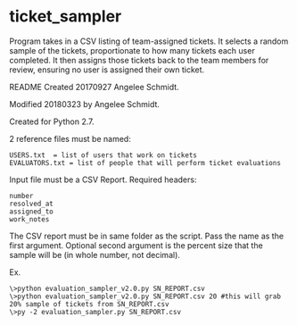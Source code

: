 # ticket_sampler
Program takes in a CSV listing of team-assigned tickets. It selects a random sample of the tickets, proportionate to how many tickets each user completed. It then assigns those tickets back to the team members for review, ensuring no user is assigned their own ticket.

README Created 20170927 Angelee Schmidt.

Modified 20180323 by Angelee Schmidt.

Created for Python 2.7.

2 reference files must be named:
	
	USERS.txt  = list of users that work on tickets 
	EVALUATORS.txt = list of people that will perform ticket evaluations


Input file must be a CSV Report.
Required headers:
	
	number
	resolved_at
	assigned_to
	work_notes


The CSV report must be in same folder as the script. Pass the name as the first argument.
Optional second argument is the percent size that the sample will be (in whole number, not decimal).

Ex.
	
	\>python evaluation_sampler_v2.0.py SN_REPORT.csv
	\>python evaluation_sampler_v2.0.py SN_REPORT.csv 20 #this will grab 20% sample of tickets from SN_REPORT.csv
	\>py -2 evaluation_sampler.py SN_REPORT.csv
